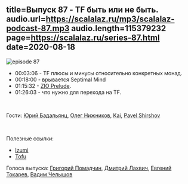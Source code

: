 title=Выпуск 87 - TF быть или не быть.
audio.url=https://scalalaz.ru/mp3/scalalaz-podcast-87.mp3
audio.length=115379232
page=https://scalalaz.ru/series-87.html
date=2020-08-18
----
![episode 87](https://scalalaz.ru/img/episode87.png)

* 00:03:06 - TF плюсы и минусы относительно конкретных монад.
* 00:18:00 - врывается Septimal Mind
* 01:15:32 - [ZIO Prelude](https://github.com/zio/zio-prelude).
* 01:26:03 - что нужно для перехода на TF.

<br/>

Гости:
[Юрий Бадальянц](https://twitter.com/lmnet89),
[Олег Нижников](https://github.com/Odomontois),
[Kai](https://twitter.com/kai_nyasha),
[Pavel Shirshov](https://twitter.com/shirshovp)

<br />

Полезные ссылки:

* [Izumi](https://github.com/7mind/izumi)
* [Tofu](https://github.com/TinkoffCreditSystems/tofu)

Голоса выпуска:
[Григорий Помадчин](https://github.com/pomadchin),
[Дмитрий Лахвич](https://github.com/ReiReiRei),
[Евгений Токарев](https://twitter.com/strobegen),
[Вадим Челышов](https://github.com/dos65)

